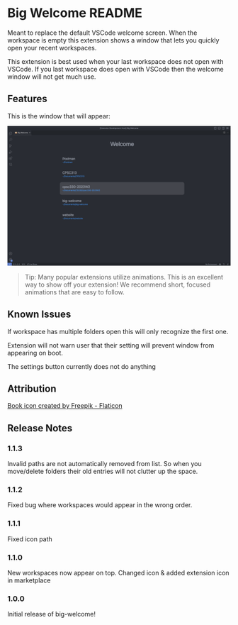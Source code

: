 # Big Welcome README

Meant to replace the default VSCode welcome screen. When the workspace is empty this extension shows a window that lets you quickly open your recent workspaces.

This extension is best used when your last workspace does not open with VSCode. If you last workspace does open with VSCode then the welcome window will not get much use.

## Features

This is the window that will appear:

![demo screenshot](src/demo-screenshot.png)

> Tip: Many popular extensions utilize animations. This is an excellent way to show off your extension! We recommend short, focused animations that are easy to follow.

## Known Issues

If workspace has multiple folders open this will only recognize the first one.

Extension will not warn user that their setting will prevent window from appearing on boot.

The settings button currently does not do anything

## Attribution

<a href="https://www.flaticon.com/free-icons/book" title="book icons">Book icon created by Freepik - Flaticon</a>

## Release Notes

### 1.1.3
Invalid paths are not automatically removed from list. So when you move/delete folders their old entries will not clutter up the space.

### 1.1.2

Fixed bug where workspaces would appear in the wrong order.

### 1.1.1

Fixed icon path

### 1.1.0

New workspaces now appear on top. Changed icon & added extension icon in marketplace

### 1.0.0

Initial release of big-welcome!
